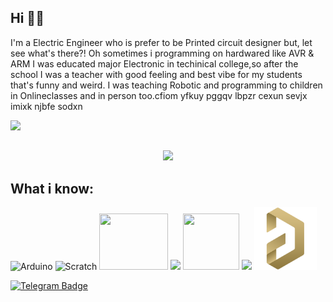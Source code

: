 ## Hi <span>&#9995;&#127995;</span>
I'm a Electric Engineer who is prefer to be Printed circuit designer but, let see what's there?! Oh sometimes i programming on hardwared like AVR & ARM I was educated major Electronic in techinical college,so after the school I was a teacher with good feeling and best vibe for my students that's funny and weird. I was teaching Robotic and programming to children in Onlineclasses and in person too.cfiom yfkuy pggqv lbpzr cexun sevjx imixk njbfe sodxn
<div id="header" align="left">
<img src="https://i.imgur.com/YzPYAlj.gif" width="200px" />
</div>

## 
<div id="header" align="center">
  <img src="https://dl.openseauserdata.com/cache/originImage/files/527a9783c28c70962773a73db797ea4d.gif" width="300px" />
</div>
  


  ## What i know:
  ![Arduino](https://www.vectorlogo.zone/logos/arduino/arduino-icon.svg)
  ![Scratch](https://www.vectorlogo.zone/logos/mit_scratch/mit_scratch-icon.svg)
  <img src="https://crackeygenpatch.com/wp-content/uploads/2022/01/proteus-professional-crack.png" height="90px" width="110px" />
  <img src="https://camo.githubusercontent.com/9cc72d1883cd5f6d257f33caa5c52b5ab74f3fae6512c9fa0b747990fde8acaf/687474703a2f2f7575706c6f61642e69722f66696c65732f3277765f6176722d73747564696f2d6c6f676f2e6a7067" height="90px" witdh="90px" />
  <img src="https://user-images.githubusercontent.com/16562333/54928769-ba986300-4f14-11e9-91d7-ecc6640d1989.png" height="90px" width="90px" />
  <img src="https://digilent.com/blog/wp-content/uploads/2015/01/184_multisim_app_icon_ill.png" width="100px" />
  <img src="https://raw.githubusercontent.com/github/explore/7af95003139e68a3a54e382bb4f23a72836ef348/topics/altium-designer/altium-designer.png" height="100px" width="100px" />
  </div>
<div id="badges">
  
  <a href="https://t.me/sinisterjvd">
  <img src="https://img.shields.io/badge/Telegram-blue?style=for-the-badge&logo=Telegram&logoColor=white" alt="Telegram Badge"/>
  </a>
</div>


